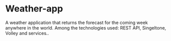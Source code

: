 # Weather-app
A weather application that returns the forecast for the coming week anywhere in the world.  Among the technologies used: REST API, Singeltone, Volley and services..
